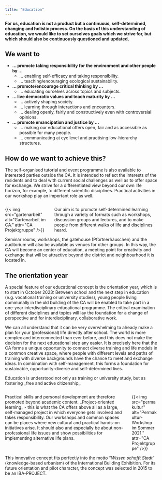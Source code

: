 ```yaml
---
title: "Education"
---
```


__For us, education is not a product but a continuous, self-determined, changing and holistic process. On the basis of this understanding of education, we would like to set ourselves goals which we strive for, but which should also be continuously questioned and updated.__

## We want to

- __... promote taking responsibility for the environment and other people by ...__
   - ... enabling self-efficacy and taking responsibility.
   - ... teaching/encouraging ecological sustainability.
- __... promote/encourage critical thinking by ...__
   - ... educating ourselves across topics and subjects.
- __... live democratic values and teach maturity by ...__
   - ... actively shaping society.
   - ... learning through interactions and encounters.
   - ... dealing openly, fairly and constructively even with controversial opinions.
- __... promote emancipation and justice by ...__
   - ... making our educational offers open, fair and as accessible as possible for many people.
   - ... communicating at eye level and practising low-hierarchy structures.

## How do we want to achieve this? 

The self-organised tutorial and event programme is also available to interested parties outside the CA. It is intended to reflect the interests of the residents and to deal with current social challenges as well as to offer space for exchange. We strive for a differentiated view beyond our own life horizon, for example, to different scientific disciplines. Practical activities in our workshop play an important role as well. 

<div class="columns" style="margin-top: 2em;">
    <div class="column">
        {{< img src="gartenarbeit" alt="Gartenarbeit im CA." attr="CA Projektgruppe" />}}
    </div>
    <div class="column">
        Our aim is to promote self-determined learning through a variety of formats such as workshops, discussion groups and lectures, and to make people from different walks of life and disciplines heard. 
    </div>
</div>

Seminar rooms, workshops, the gatehouse (Pförtnerhäuschen) and the auditorium will also be available as venues for other groups. In this way, the CA will become an center of education, a meeting point for creativity and exchange that will be attractive beyond the district and neighbourhood it is located in.


## The orientation year

A special feature of our educational concept is the orientation year, which is to start in October 2023: Between school and the next step in education (e.g. vocational training or university studies), young people living communally in the old building of the CA will be enabled to take part in a one-year interdisciplinary educational programme. The critical examination of different disciplines and topics will lay the foundation for a change of perspective and for interdisciplinary, collaborative work.

We can all understand that it can be very overwhelming to already make a plan for your (professional) life directly after school. The world is more complex and interconnected than ever before, and this does not make the decision for the next educational step any easier. It is precisely here that the CA forms a unique opportunity to connect diverse training and life models in a common creative space, where people with different levels and paths of training with diverse backgrounds have the chance to meet and exchange ideas. In combination with self-management, this forms a foundation for sustainable, opportunity-diverse and self-determined lives. 

<div class="color-block">Education is understood not only as training or university study, but as fostering _free and active citizenship_.</div>

<div class="columns" style="margin-top: 2em;">
    <div class="column is-flex-middle">
        Practical skills and personal development are therefore promoted beyond academic content. _Project-oriented learning_ - this is what the CA offers above all as a large, self-managed project in which everyone gets involved and takes responsibility. Our workshops and common spaces can be places where new cultural and practical hands-on initiatives arise. It should also and especially be about non-professional life issues and show possibilities for implementing alternative life plans.
    </div>
    <div class="column">
        {{< img src="permakultur" alt="Permakultur-Workshop im Sommer 2021." attr="CA Projektgruppe" />}}
    </div>
</div>

This innovative concept fits perfectly into the motto “_Wissen schafft Stadt_” (knowledge-based urbanism) of the International Building Exhibition. For its future orientation and pilot character, the concept was selected in 2015 to be an IBA-PROJECT.

